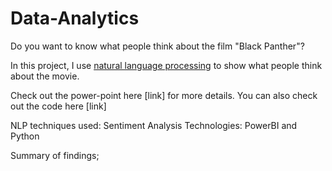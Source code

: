 # Data-Analytics
Do you want to know what people think about the film "Black Panther"?

In this project, I use [natural language processing](link) to show what people think about the movie.

Check out the power-point  here [link] for more details. You can also check out the code here [link]

NLP techniques used: Sentiment Analysis
Technologies: PowerBI  and Python

Summary of findings;
